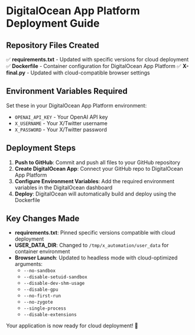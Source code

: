 # DigitalOcean App Platform Deployment Guide

## Repository Files Created

✅ **requirements.txt** - Updated with specific versions for cloud deployment
✅ **Dockerfile** - Container configuration for DigitalOcean App Platform
✅ **X-final.py** - Updated with cloud-compatible browser settings

## Environment Variables Required

Set these in your DigitalOcean App Platform environment:

- `OPENAI_API_KEY` - Your OpenAI API key
- `X_USERNAME` - Your X/Twitter username
- `X_PASSWORD` - Your X/Twitter password

## Deployment Steps

1. **Push to GitHub**: Commit and push all files to your GitHub repository
2. **Create DigitalOcean App**: Connect your GitHub repo to DigitalOcean App Platform
3. **Configure Environment Variables**: Add the required environment variables in the DigitalOcean dashboard
4. **Deploy**: DigitalOcean will automatically build and deploy using the Dockerfile

## Key Changes Made

- **requirements.txt**: Pinned specific versions compatible with cloud deployment
- **USER_DATA_DIR**: Changed to `/tmp/x_automation/user_data` for container environment
- **Browser Launch**: Updated to headless mode with cloud-optimized arguments:
  - `--no-sandbox`
  - `--disable-setuid-sandbox`
  - `--disable-dev-shm-usage`
  - `--disable-gpu`
  - `--no-first-run`
  - `--no-zygote`
  - `--single-process`
  - `--disable-extensions`

Your application is now ready for cloud deployment! 🚀